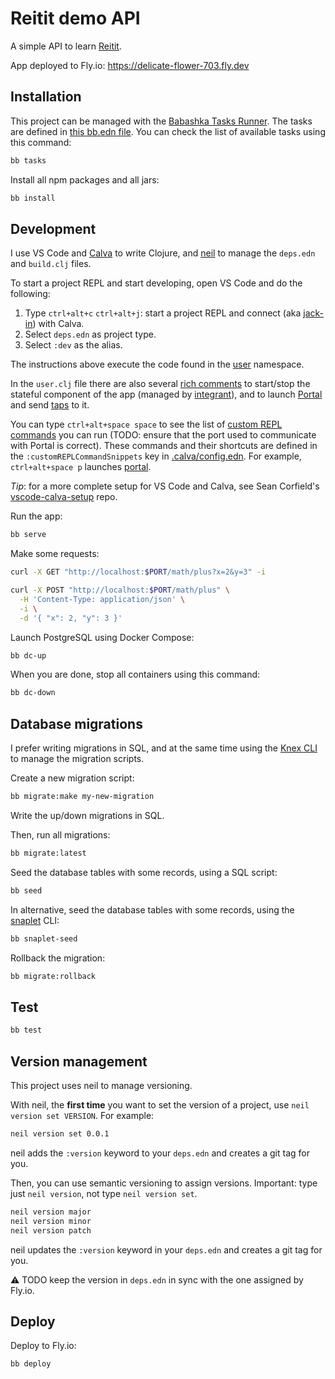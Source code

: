 # Reitit demo API

A simple API to learn [Reitit](https://github.com/metosin/reitit).

App deployed to Fly.io: https://delicate-flower-703.fly.dev

## Installation

This project can be managed with the [Babashka Tasks Runner](https://book.babashka.org/#tasks). The tasks are defined in [this bb.edn file](./bb.edn). You can check the list of available tasks using this command:

```sh
bb tasks
```

Install all npm packages and all jars:

```sh
bb install
```

## Development

I use VS Code and [Calva](https://calva.io/) to write Clojure, and [neil](https://github.com/babashka/neil) to manage the `deps.edn` and `build.clj` files.

To start a project REPL and start developing, open VS Code and do the following:

1. Type `ctrl+alt+c` `ctrl+alt+j`: start a project REPL and connect (aka [jack-in](https://calva.io/connect/)) with Calva.
1. Select `deps.edn` as project type.
1. Select `:dev` as the alias.

The instructions above execute the code found in the [user](./dev/user.clj) namespace.

In the `user.clj` file there are also several [rich comments](https://practical.li/clojure/clojure-cli/projects/rich-comments.html) to start/stop the stateful component of the app (managed by [integrant](https://github.com/weavejester/integrant)), and to launch [Portal](https://github.com/djblue/portal) and send [taps](https://clojuredocs.org/clojure.core/tap%3E) to it.

You can type `ctrl+alt+space space` to see the list of [custom REPL commands](https://calva.io/custom-commands/) you can run (TODO: ensure that the port used to communicate with Portal is correct). These commands and their shortcuts are defined in the `:customREPLCommandSnippets` key in [.calva/config.edn](.calva/config.edn). For example, `ctrl+alt+space p` launches [portal](https://github.com/djblue/portal).

*Tip*: for a more complete setup for VS Code and Calva, see Sean Corfield's [vscode-calva-setup](https://github.com/seancorfield/vscode-calva-setup) repo.

Run the app:

```sh
bb serve
```

Make some requests:

```sh
curl -X GET "http://localhost:$PORT/math/plus?x=2&y=3" -i
```

```sh
curl -X POST "http://localhost:$PORT/math/plus" \
  -H 'Content-Type: application/json' \
  -i \
  -d '{ "x": 2, "y": 3 }'
```

Launch PostgreSQL using Docker Compose:

```sh
bb dc-up
```

When you are done, stop all containers using this command:

```sh
bb dc-down
```

## Database migrations

I prefer writing migrations in SQL, and at the same time using the [Knex CLI](https://knexjs.org/guide/migrations.html) to manage the migration scripts.

Create a new migration script:

```sh
bb migrate:make my-new-migration
```

Write the up/down migrations in SQL.

Then, run all migrations:

```sh
bb migrate:latest
```

Seed the database tables with some records, using a SQL script:

```sh
bb seed
```

In alternative, seed the database tables with some records, using the [snaplet](https://www.snaplet.dev/) CLI:

```sh
bb snaplet-seed
```

Rollback the migration:

```sh
bb migrate:rollback
```

## Test

```sh
bb test
```

## Version management

This project uses neil to manage versioning.

With neil, the **first time** you want to set the version of a project, use `neil version set VERSION`. For example:

```sh
neil version set 0.0.1
```

neil adds the `:version` keyword to your `deps.edn` and creates a git tag for you.

Then, you can use semantic versioning to assign versions. Important: type just `neil version`, not type `neil version set`.

```sh
neil version major
neil version minor
neil version patch
```

neil updates the `:version` keyword in your `deps.edn` and creates a git tag for you.

:warning: TODO keep the version in `deps.edn` in sync with the one assigned by Fly.io.

## Deploy

Deploy to Fly.io:

```sh
bb deploy
```
